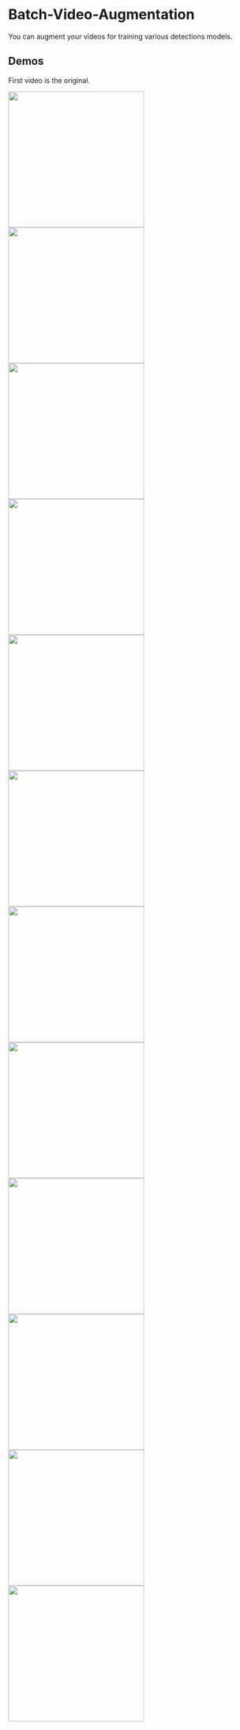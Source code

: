 # Batch-Video-Augmentation

You can augment your videos for training various detections models.


## Demos

First video is the original.



  
  

  
  <img src="./Gifs/original.gif" width="275px" />
  <img src="./Gifs/crab_blurred.gif" width="275px" />
  <img src="./Gifs/crab_hflip.gif" width="275px" />
  
  <img src="./Gifs/crab_ACWrotated.gif" width="275px" />
  <img src="./Gifs/crab_CWrotated.gif" width="275px" />
  <img src="./Gifs/crab_hzoom.gif" width="275px" />
  
  <img src="./Gifs/crab_0.5brightness.gif" width="275px" />
  <img src="./Gifs/crab_m0.5brightness.gif" width="275px" />
  <img src="./Gifs/crab_hshift.gif" width="275px" />
  
  <img src="./Gifs/crab_vertical_shift.gif" width="275px" />
  <img src="./Gifs/crab_zoomin.gif" width="275px" />
  <img src="./Gifs/crab_zoomout.gif" width="275px" />
  
  



